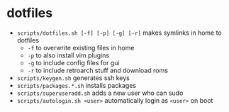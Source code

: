 # dotfiles

- `scripts/dotfiles.sh [-f] [-p] [-g] [-r]` makes symlinks in home to dotfiles
  - `-f` to overwrite existing files in home
  - `-p` to also install vim plugins
  - `-g` to include config files for gui
  - `-r` to include retroarch stuff and download roms
- `scripts/keygen.sh` generates ssh keys
- `scripts/packages.*.sh` installs packages
- `scripts/superuseradd.sh` adds a new user who can sudo
- `scripts/autologin.sh <user>` automatically login as `<user>` on boot
